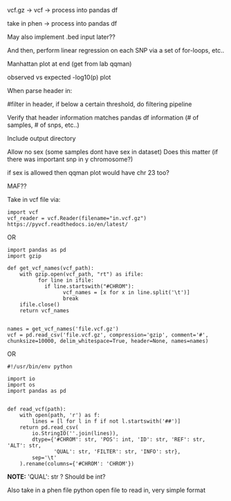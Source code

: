 
vcf.gz -> vcf -> process into pandas df

take in phen  -> process into pandas df 

May also implement .bed input later?? 

And then, perform linear regression on each SNP via a set of for-loops, etc..

Manhattan plot at end (get from lab qqman)

observed vs expected -log10(p) plot

When parse header in:

#filter in header, if below a certain threshold, do filtering pipeline

Verify that header information matches pandas df information (# of samples, # of snps, etc..)


Include output directory

Allow no sex (some samples dont have sex in dataset) Does this matter (if there was important snp in y chromosome?) 

if sex is allowed then qqman plot would have chr 23 too?



MAF??

Take in vcf file via:

	import vcf
	vcf_reader = vcf.Reader(filename="in.vcf.gz")
	https://pyvcf.readthedocs.io/en/latest/

OR

	import pandas as pd
	import gzip

	def get_vcf_names(vcf_path):
	    with gzip.open(vcf_path, "rt") as ifile:
	          for line in ifile:
	            if line.startswith("#CHROM"):
	                  vcf_names = [x for x in line.split('\t')]
	                  break
	    ifile.close()
	    return vcf_names


	names = get_vcf_names('file.vcf.gz')
	vcf = pd.read_csv('file.vcf.gz', compression='gzip', comment='#', chunksize=10000, delim_whitespace=True, header=None, names=names)


OR

	#!/usr/bin/env python

	import io
	import os
	import pandas as pd


	def read_vcf(path):
	    with open(path, 'r') as f:
	        lines = [l for l in f if not l.startswith('##')]
	    return pd.read_csv(
	        io.StringIO(''.join(lines)),
	        dtype={'#CHROM': str, 'POS': int, 'ID': str, 'REF': str, 'ALT': str,
	               'QUAL': str, 'FILTER': str, 'INFO': str},
	        sep='\t'
	    ).rename(columns={'#CHROM': 'CHROM'})

**NOTE:** 'QUAL': str ? Should be int?

Also take in a phen file
	python open file to read in, very simple format
